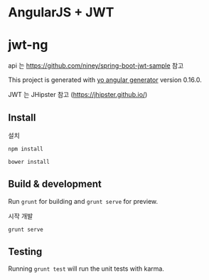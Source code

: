 # AngularJS + JWT

# jwt-ng

api 는 https://github.com/niney/spring-boot-jwt-sample 참고

This project is generated with [yo angular generator](https://github.com/yeoman/generator-angular)
version 0.16.0.

JWT 는 JHipster 참고 (https://jhipster.github.io/)

## Install

설치
```bash
npm install

bower install
```

## Build & development

Run `grunt` for building and `grunt serve` for preview.

시작 개발
```bash
grunt serve
```

## Testing

Running `grunt test` will run the unit tests with karma.
